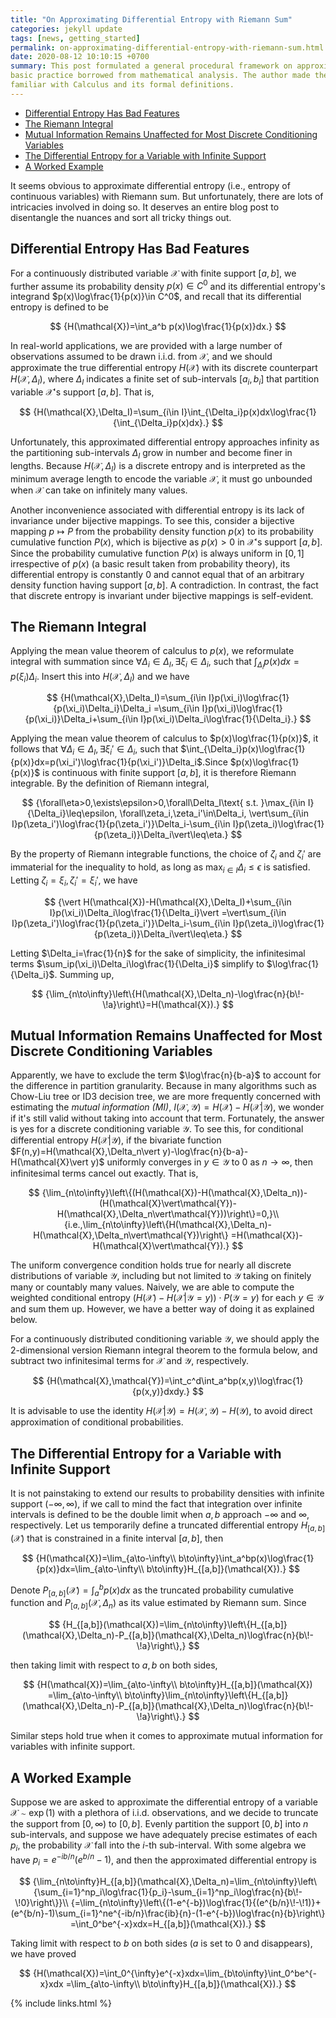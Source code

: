 ```yaml
---
title: "On Approximating Differential Entropy with Riemann Sum"
categories: jekyll update
tags: [news, getting_started]
permalink: on-approximating-differential-entropy-with-riemann-sum.html
date: 2020-08-12 10:10:15 +0700
summary: This post formulated a general procedural framework on approximating differential entropy with Riemann sum, a
basic practice borrowed from mathematical analysis. The author made the loose assumption that intended readers should be
familiar with Calculus and its formal definitions.
---
```


- [Differential Entropy Has Bad Features](#differential-entropy-has-bad-features)
- [The Riemann Integral](#the-riemann-integral)
- [Mutual Information Remains Unaffected for Most Discrete Conditioning Variables](#mutual-information-remains-unaffected-for-most-discrete-conditioning-variables)
- [The Differential Entropy for a Variable with Infinite Support](#the-differential-entropy-for-a-variable-with-infinite-support)
- [A Worked Example](#a-worked-example)

It seems obvious to approximate differential entropy (i.e., entropy of continuous variables) with Riemann sum. But
unfortunately, there are lots of intricacies involved in doing so. It deserves an entire blog post to disentangle the
nuances and sort all tricky things out.

## Differential Entropy Has Bad Features
For a continuously distributed variable $\mathcal{X}$ with finite support $[a,b]$, we further assume its probability
density $p(x)\in C^0$ and its differential entropy's integrand $p(x)\log\frac{1}{p(x)}\in C^0$, and recall that its
differential entropy is defined to be

$$
  {H(\mathcal{X})=\int_a^b p(x)\log\frac{1}{p(x)}dx.}
$$

In real-world applications, we are provided with a large number of observations assumed to be drawn i.i.d. from
$\mathcal{X}$, and we should approximate the true differential entropy $H(\mathcal{X})$ with its discrete counterpart
$H(\mathcal{X},\Delta_I)$, where $\Delta_I$ indicates a finite set of sub-intervals $[a_i,b_i]$ that partition variable
$\mathcal{X}$'s support $[a,b]$. That is,

$$
  {H(\mathcal{X},\Delta_I)=\sum_{i\in I}\int_{\Delta_i}p(x)dx\log\frac{1}{\int_{\Delta_i}p(x)dx}.}
$$

Unfortunately, this approximated differential entropy approaches infinity as the partitioning sub-intervals $\Delta_I$
grow in number and become finer in lengths. Because $H(\mathcal{X},\Delta_I)$ is a discrete entropy and is interpreted
as the minimum average length to encode the variable $\mathcal{X}$, it must go unbounded when $\mathcal{X}$ can take on
infinitely many values.

Another inconvenience associated with differential entropy is its lack of invariance under bijective mappings. To see
this, consider a bijective mapping $p\mapsto P$ from the probability density function $p(x)$ to its probability
cumulative function $P(x)$, which is bijective as $p(x)>0$ in $\mathcal{X}$'s support $[a,b]$. Since the probability
cumulative function $P(x)$ is always uniform in $[0,1]$ irrespective of $p(x)$ (a basic result taken from probability
theory), its differential entropy is constantly $0$ and cannot equal that of an arbitrary density function having
support $[a,b]$. A contradiction. In contrast, the fact that discrete entropy is invariant under bijective mappings is
self-evident.

## The Riemann Integral
Applying the mean value theorem of calculus to $p(x)$, we reformulate integral with summation since
$\forall\Delta_i\in\Delta_I, \exists\xi_i\in\Delta_i$, such that $\int_{\Delta_i}p(x)dx=p(\xi_i)\Delta_i$. Insert this
into $H(\mathcal{X},\Delta_I)$ and we have

$$
  {H(\mathcal{X},\Delta_I)=\sum_{i\in I}p(\xi_i)\log\frac{1}{p(\xi_i)\Delta_i}\Delta_i
  =\sum_{i\in I}p(\xi_i)\log\frac{1}{p(\xi_i)}\Delta_i+\sum_{i\in I}p(\xi_i)\Delta_i\log\frac{1}{\Delta_i}.}
$$

Applying the mean value theorem of calculus to $p(x)\log\frac{1}{p(x)}$, it follows that
$\forall\Delta_i\in\Delta_I,\exists\xi_i'\in\Delta_i$, such that
$\int_{\Delta_i}p(x)\log\frac{1}{p(x)}dx=p(\xi_i')\log\frac{1}{p(\xi_i')}\Delta_i$.Since $p(x)\log\frac{1}{p(x)}$ is
continuous with finite support $[a,b]$, it is therefore Riemann integrable. By the definition of Riemann integral,

$$
  {\forall\eta>0,\exists\epsilon>0,\forall\Delta_I\text{ s.t. }\max_{i\in I}{\Delta_i}\leq\epsilon, \forall\zeta_i,\zeta_i'\in\Delta_i,
  \vert\sum_{i\in I}p(\zeta_i')\log\frac{1}{p(\zeta_i')}\Delta_i-\sum_{i\in I}p(\zeta_i)\log\frac{1}{p(\zeta_i)}\Delta_i\vert\leq\eta.}
$$

By the property of Riemann integrable functions, the choice of $\zeta_i$ and $\zeta_i'$ are immaterial for the
inequality to hold, as long as $\max_{i\in I}\Delta_i\leq\epsilon$ is satisfied. Letting
$\zeta_i=\xi_i,\zeta_i'=\xi_i'$, we have

$$
  {\vert H(\mathcal{X})-H(\mathcal{X},\Delta_I)+\sum_{i\in I}p(\xi_i)\Delta_i\log\frac{1}{\Delta_i}\vert
  =\vert\sum_{i\in I}p(\zeta_i')\log\frac{1}{p(\zeta_i')}\Delta_i-\sum_{i\in I}p(\zeta_i)\log\frac{1}{p(\zeta_i)}\Delta_i\vert\leq\eta.}
$$

Letting $\Delta_i=\frac{1}{n}$ for the sake of simplicity, the infinitesimal terms
$\sum_ip(\xi_i)\Delta_i\log\frac{1}{\Delta_i}$ simplify to $\log\frac{1}{\Delta_i}$. Summing up,

$$
  {\lim_{n\to\infty}\left\{H(\mathcal{X},\Delta_n)-\log\frac{n}{b\!-\!a}\right\}=H(\mathcal{X}).}
$$

## Mutual Information Remains Unaffected for Most Discrete Conditioning Variables
Apparently, we have to exclude the term $\log\frac{n}{b-a}$ to account for the difference in partition granularity.
Because in many algorithms such as Chow-Liu tree or ID3 decision tree, we are more frequently concerned with estimating
the *mutual information (MI)*, $I(\mathcal{X},\mathcal{Y})=H(\mathcal{X})-H(\mathcal{X}\vert\mathcal{Y})$, we wonder if
it's still valid without taking into account that term. Fortunately, the answer is yes for a discrete conditioning
variable $\mathcal{Y}$. To see this, for conditional differential entropy $H(\mathcal{X}\vert\mathcal{Y})$, if the
bivariate function $F(n,y)=H(\mathcal{X},\Delta_n\vert y)-\log\frac{n}{b-a}-H(\mathcal{X}\vert y)$ uniformly converges
in $y\in\mathcal{Y}$ to $0$ as $n\to\infty$, then infinitesimal terms cancel out exactly. That is,

$$
  {\lim_{n\to\infty}\left\{(H(\mathcal{X})-H(\mathcal{X},\Delta_n))-(H(\mathcal{X}\vert\mathcal{Y})-H(\mathcal{X},\Delta_n\vert\mathcal{Y}))\right\}=0,}\\
  {i.e.,\lim_{n\to\infty}\left\{H(\mathcal{X},\Delta_n)-H(\mathcal{X},\Delta_n\vert\mathcal{Y})\right\}
  =H(\mathcal{X})-H(\mathcal{X}\vert\mathcal{Y}).}
$$

The uniform convergence condition holds true for nearly all discrete distributions of variable $\mathcal{Y}$, including
but not limited to $\mathcal{Y}$ taking on finitely many or countably many values. Naively, we are able to compute the
weighted conditional entropy $(H(\mathcal{X})-H(\mathcal{X}\vert\mathcal{Y}=y))\cdot P(\mathcal{Y}=y)$ for each
$y\in\mathcal{Y}$ and sum them up. However, we have a better way of doing it as explained below.

For a continuously distributed conditioning variable $\mathcal{Y}$, we should apply the 2-dimensional version Riemann
integral theorem to the formula below, and subtract two infinitesimal terms for $\mathcal{X}$ and $\mathcal{Y}$,
respectively.

$$
  {H(\mathcal{X},\mathcal{Y})=\int_c^d\int_a^bp(x,y)\log\frac{1}{p(x,y)}dxdy.}
$$

It is advisable to use the identity $H(\mathcal{X}\vert\mathcal{Y})=H(\mathcal{X},\mathcal{Y})-H(\mathcal{Y})$, to avoid
direct approximation of conditional probabilities.

## The Differential Entropy for a Variable with Infinite Support
It is not painstaking to extend our results to probability densities with infinite support $(-\infty,\infty)$, if we
call to mind the fact that integration over infinite intervals is defined to be the double limit when $a,b$ approach
$-\infty$ and $\infty$, respectively. Let us temporarily define a truncated differential entropy
$H_{[a,b]}(\mathcal{X})$ that is constrained in a finite interval $[a,b]$, then

$$
  {H(\mathcal{X})=\lim_{a\to-\infty\\ b\to\infty}\int_a^bp(x)\log\frac{1}{p(x)}dx=\lim_{a\to-\infty\\ b\to\infty}H_{[a,b]}(\mathcal{X}).}
$$

Denote $P_{[a,b]}(\mathcal{X})=\int_a^bp(x)dx$ as the truncated probability cumulative function and
$P_{[a,b]}(\mathcal{X},\Delta_n)$ as its value estimated by Riemann sum. Since

$$
  {H_{[a,b]}(\mathcal{X})=\lim_{n\to\infty}\left\{H_{[a,b]}(\mathcal{X},\Delta_n)-P_{[a,b]}(\mathcal{X},\Delta_n)\log\frac{n}{b\!-\!a}\right\},}
$$

then taking limit with respect to $a,b$ on both sides,

$$
  {H(\mathcal{X})=\lim_{a\to-\infty\\ b\to\infty}H_{[a,b]}(\mathcal{X})
  =\lim_{a\to-\infty\\ b\to\infty}\lim_{n\to\infty}\left\{H_{[a,b]}(\mathcal{X},\Delta_n)-P_{[a,b]}(\mathcal{X},\Delta_n)\log\frac{n}{b\!-\!a}\right\}.}
$$

Similar steps hold true when it comes to approximate mutual information for variables with infinite support.

## A Worked Example
Suppose we are asked to approximate the differential entropy of a variable $\mathcal{X}\sim\exp(1)$ with a plethora of
i.i.d. observations, and we decide to truncate the support from $[0,\infty)$ to $[0,b]$. Evenly partition the support
$[0,b]$ into $n$ sub-intervals, and suppose we have adequately precise estimates of each $p_i$, the probability
$\mathcal{X}$ fall into the $i$-th sub-interval. With some algebra we have $p_i=e^{-ib/n}(e^{b/n}-1)$, and then the
approximated differential entropy is

$$
  {\lim_{n\to\infty}H_{[a,b]}(\mathcal{X},\Delta_n)=\lim_{n\to\infty}\left\{\sum_{i=1}^np_i\log\frac{1}{p_i}-\sum_{i=1}^np_i\log\frac{n}{b\!-\!0}\right\}}\\
  {=\lim_{n\to\infty}\left\{(1-e^{-b})\log\frac{1}{(e^{b/n}\!-\!1)}+(e^{b/n}-1)\sum_{i=1}^ne^{-ib/n}\frac{ib}{n}-(1-e^{-b})\log\frac{n}{b}\right\}
  =\int_0^be^{-x}xdx=H_{[a,b]}(\mathcal{X}).}
$$

Taking limit with respect to $b$ on both sides ($a$ is set to $0$ and disappears), we have proved

$$
  {H(\mathcal{X})=\int_0^{\infty}e^{-x}xdx=\lim_{b\to\infty}\int_0^be^{-x}xdx
  =\lim_{a\to-\infty\\ b\to\infty}H_{[a,b]}(\mathcal{X}).}
$$

{% include links.html %}
